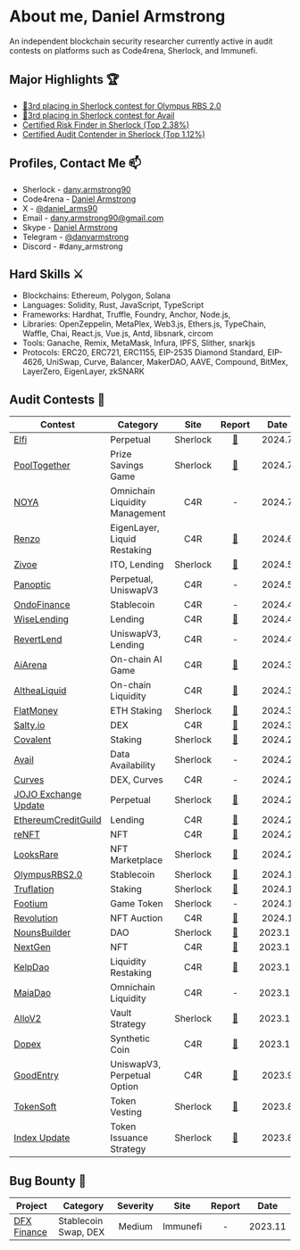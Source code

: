 # About me, Daniel Armstrong
An independent blockchain security researcher currently active in audit contests on platforms such as Code4rena, Sherlock, and Immunefi.

## Major Highlights 🏆
- [🥉3rd placing in Sherlock contest for Olympus RBS 2.0](https://x.com/sherlockdefi/status/1759934562488967389?s=20)
- [🥉3rd placing in Sherlock contest for Avail](https://x.com/sherlockdefi/status/1751899064524795966?s=20)
- [Certified Risk Finder in Sherlock (Top 2.38%)](https://audits.sherlock.xyz/profile/milestones/25274)
- [Certified Audit Contender in Sherlock (Top 1.12%)](https://audits.sherlock.xyz/profile/milestones/27951)

## Profiles, Contact Me 📫
- Sherlock - [dany.armstrong90](https://audits.sherlock.xyz/watson/dany.armstrong90)
- Code4rena - [Daniel Armstrong](https://code4rena.com/@DanielArmstrong)
- X - [@daniel_arms90](https://twitter.com/daniel_arms90)
- Email - dany.armstrong90@gmail.com
- Skype - [Daniel Armstrong](https://join.skype.com/invite/ljuOz3u5cHj5)
- Telegram - [@danyarmstrong](https://t.co/z2Dh3zpqj3)
- Discord - #dany_armstrong

## Hard Skills ⚔️
- Blockchains: Ethereum, Polygon, Solana
- Languages: Solidity, Rust, JavaScript, TypeScript
- Frameworks: Hardhat, Truffle, Foundry, Anchor, Node.js, 
- Libraries: OpenZeppelin, MetaPlex, Web3.js, Ethers.js, TypeChain, Waffle, Chai, React.js, Vue.js, Antd, libsnark, circom
- Tools: Ganache, Remix, MetaMask, Infura, IPFS, Slither, snarkjs
- Protocols: ERC20, ERC721, ERC1155, EIP-2535 Diamond Standard, EIP-4626, UniSwap, Curve, Balancer, MakerDAO, AAVE, Compound, BitMex, LayerZero, EigenLayer, zkSNARK

## Audit Contests 📝

| Contest | Category | Site | Report | Date |
| - | - | :-: | :-: | :-: |
| [Elfi](https://audits.sherlock.xyz/contests/329/leaderboard) | Perpetual | Sherlock | [📄](https://github.com/web3-master/audit-reports/blob/main/sherlock/2024-05-elfi/report.md) | 2024.7 |
| [PoolTogether](https://audits.sherlock.xyz/contests/225) | Prize Savings Game | Sherlock | [📄](https://github.com/web3-master/audit-reports/blob/main/sherlock/2024-05-pooltogether/report.md) | 2024.7 |
| [NOYA](https://code4rena.com/audits/2024-04-noya) | Omnichain Liquidity Management | C4R | - | 2024.7 |
| [Renzo](https://code4rena.com/audits/2024-04-renzo) | EigenLayer, Liquid Restaking | C4R | [📄](https://github.com/web3-master/audit-reports/blob/main/c4r/2024-04-renzo/report.md) | 2024.6 |
| [Zivoe](https://audits.sherlock.xyz/contests/280) | ITO, Lending | Sherlock | [📄](https://github.com/web3-master/audit-reports/blob/main/sherlock/2024-03-zivoe/report.md) | 2024.5 |
| [Panoptic](https://code4rena.com/audits/2024-04-panoptic) | Perpetual, UniswapV3 | C4R | - | 2024.5 |
| [OndoFinance](https://code4rena.com/audits/2024-03-ondo-finance) | Stablecoin | C4R | - | 2024.4 |
| [WiseLending](https://code4rena.com/audits/2024-02-wise-lending) | Lending | C4R | [📄](https://github.com/web3-master/audit-reports/blob/main/c4r/2024-02-wise-lending/report.md) | 2024.4 |
| [RevertLend](https://code4rena.com/audits/2024-03-revert-lend) | UniswapV3, Lending | C4R | - | 2024.4 |
| [AiArena](https://code4rena.com/audits/2024-02-ai-arena#top) | On-chain AI Game | C4R | [📄](https://github.com/web3-master/audit-reports/blob/main/c4r/2024-02-ai-arena/report.md) | 2024.3 |
| [AltheaLiquid](https://code4rena.com/audits/2024-02-althea-liquid-infrastructure) | On-chain Liquidity | C4R | [📄](https://github.com/web3-master/audit-reports/blob/main/c4r/2024-02-althea-liquid/report.md) | 2024.3 |
| [FlatMoney](https://audits.sherlock.xyz/contests/132) | ETH Staking | Sherlock | [📄](https://github.com/web3-master/audit-reports/blob/main/sherlock/2023-12-flatmoney/report.md) | 2024.3 |
| [Salty.io](https://code4rena.com/audits/2024-01-saltyio) | DEX | C4R | [📄](https://github.com/web3-master/audit-reports/blob/main/c4r/2024-01-salty/report.md) | 2024.3 |
| [Covalent](https://audits.sherlock.xyz/contests/127) | Staking | Sherlock | [📄](https://github.com/web3-master/audit-reports/blob/main/sherlock/2023-11-covalent/report.md) | 2024.2 |
| [Avail](https://audits.sherlock.xyz/contests/146) | Data Availability | Sherlock | - | 2024.2 |
| [Curves](https://code4rena.com/audits/2024-01-curves) | DEX, Curves | C4R | - | 2024.2 |
| [JOJO Exchange Update](https://audits.sherlock.xyz/contests/136) | Perpetual | Sherlock | [📄](https://github.com/web3-master/audit-reports/blob/main/sherlock/2023-12-jojo-exchange-update/report.md) | 2024.2 |
| [EthereumCreditGuild](https://code4rena.com/audits/2023-12-ethereum-credit-guild) | Lending | C4R | [📄](https://github.com/web3-master/audit-reports/blob/main/c4r/2023-12-ethereumcreditguild/report.md) | 2024.2 |
| [reNFT](https://code4rena.com/audits/2024-01-renft) | NFT | C4R | [📄](https://github.com/web3-master/audit-reports/blob/main/c4r/2024-01-renft/report.md) | 2024.2 |
| [LooksRare](https://audits.sherlock.xyz/contests/163) | NFT Marketplace | Sherlock | [📄](https://github.com/web3-master/audit-reports/blob/main/sherlock/2024-01-looksrare/report.md) | 2024.2 |
| [OlympusRBS2.0](https://audits.sherlock.xyz/contests/128) | Stablecoin | Sherlock | [📄](https://github.com/web3-master/audit-reports/blob/main/sherlock/2023-11-olympus/report.md) | 2024.1 |
| [Truflation](https://audits.sherlock.xyz/contests/151) | Staking | Sherlock | [📄](https://github.com/web3-master/audit-reports/blob/main/sherlock/2023-12-truflation/report.md) | 2024.1 |
| [Footium](https://audits.sherlock.xyz/contests/131) | Game Token | Sherlock | - | 2024.1 |
| [Revolution](https://code4rena.com/audits/2023-12-revolution-protocol) | NFT Auction | C4R | [📄](https://github.com/web3-master/audit-reports/blob/main/c4r/2023-12-revolutionprotocol/report.md) | 2024.1 |
| [NounsBuilder](https://audits.sherlock.xyz/contests/111) | DAO | Sherlock | [📄](https://github.com/web3-master/audit-reports/blob/main/sherlock/2023-09-nounsbuilder/report.md) | 2023.12 |
| [NextGen](https://code4rena.com/audits/2023-10-nextgen) | NFT | C4R | [📄](https://github.com/web3-master/audit-reports/blob/main/c4r/2023-10-nextgen/report.md) | 2023.12 |
| [KelpDao](https://code4rena.com/audits/2023-11-kelp-dao-rseth) | Liquidity Restaking | C4R | [📄](https://github.com/web3-master/audit-reports/blob/main/c4r/2023-11-kelp/report.md) | 2023.12 |
| [MaiaDao](https://code4rena.com/contests/2023-09-maia-dao-ulysses) | Omnichain Liquidity | C4R | - | 2023.11 |
| [AlloV2](https://audits.sherlock.xyz/contests/109) | Vault Strategy | Sherlock | [📄](https://github.com/web3-master/audit-reports/blob/main/sherlock/2023-09-gitcoin/report.md) | 2023.11 |
| [Dopex](https://code4rena.com/contests/2023-08-dopex) | Synthetic Coin | C4R | [📄](https://github.com/web3-master/audit-reports/blob/main/c4r/2023-08-dopex/report.md) | 2023.11 |
| [GoodEntry](https://code4rena.com/contests/2023-08-good-entry) | UniswapV3, Perpetual Option | C4R | [📄](https://github.com/web3-master/audit-reports/blob/main/c4r/2023-08-goodentry/report.md) | 2023.9 |
| [TokenSoft](https://audits.sherlock.xyz/contests/100) | Token Vesting | Sherlock | [📄](https://github.com/web3-master/audit-reports/blob/main/sherlock/2023-06-tokensoft/report.md) | 2023.8 |
| [Index Update](https://audits.sherlock.xyz/contests/91) | Token Issuance Strategy | Sherlock | [📄](https://github.com/web3-master/audit-reports/blob/main/sherlock/2023-06-Index/report.md) | 2023.8 |


## Bug Bounty 📝

| Project | Category | Severity | Site | Report | Date |
| - | - | :-: | :-: | :-: | :-: |
| [DFX Finance](https://bugs.immunefi.com/dashboard/submission/26076) | Stablecoin Swap, DEX | Medium | Immunefi | - | 2023.11 |



<!--
**web3-master/web3-master** is a ✨ _special_ ✨ repository because its `README.md` (this file) appears on your GitHub profile.

Here are some ideas to get you started:

- 🔭 I’m currently working on ...
- 🌱 I’m currently learning ...
- 👯 I’m looking to collaborate on ...
- 🤔 I’m looking for help with ...
- 💬 Ask me about ...
- 📫 How to reach me: ...
- 😄 Pronouns: ...
- ⚡ Fun fact: ...
-->
